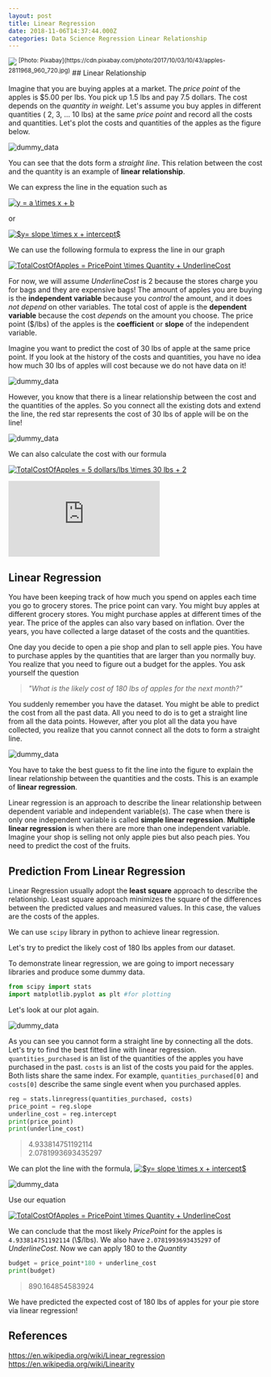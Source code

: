 ```yaml
---
layout: post
title: Linear Regression
date: 2018-11-06T14:37:44.000Z
categories: Data Science Regression Linear Relationship
---
```


<img src="/images/apples.jpg" class="fit image">
<sup>[Photo: Pixabay](https://cdn.pixabay.com/photo/2017/10/03/10/43/apples-2811968_960_720.jpg)</sup>
## Linear Relationship

Imagine that you are buying apples at a market. The _price point_ of the apples is $5.00 per lbs. You pick up 1.5 lbs and pay 7.5 dollars. The cost depends on the _quantity in weight_. Let's assume you buy apples in different quantities ( 2, 3, ... 10 lbs) at the same _price point_ and record all the costs and quantities. Let's plot the costs and quantities of the apples as the figure below.

![dummy_data](/images/simple_cost.png)

You can see that the dots form a _straight line_. This relation between the cost and the quantity is an example of **linear relationship**.

We can express the line in the equation such as

[![](https://latex.codecogs.com/gif.latex?y&space;=&space;a&space;\times&space;x&space;+&space;b "y = a \times x + b")](https://www.codecogs.com/eqnedit.php?latex=y&space;=&space;a&space;\times&space;x&space;+&space;b)

or

[![](https://latex.codecogs.com/gif.latex?$y=&space;slope&space;\times&space;x&space;+&space;intercept$ "$y= slope \times x + intercept$")](https://www.codecogs.com/eqnedit.php?latex=$y=&space;slope&space;\times&space;x&space;+&space;intercept$)

We can use the following formula to express the line in our graph

[![](https://latex.codecogs.com/gif.latex?TotalCostOfApples&space;=&space;PricePoint&space;\times&space;Quantity&space;+&space;UnderlineCost "TotalCostOfApples = PricePoint \times Quantity + UnderlineCost")](https://www.codecogs.com/eqnedit.php?latex=TotalCostOfApples&space;=&space;PricePoint&space;\times&space;Quantity&space;+&space;UnderlineCost)

For now, we will assume _UnderlineCost_ is 2 because the stores charge you for bags and they are expensive bags! The amount of apples you are buying is the **independent variable** because you _control_ the amount, and it does _not depend_ on other variables. The total cost of apple is the **dependent variable** because the cost _depends_ on the amount you choose. The price point ($/lbs) of the apples is the **coefficient** or **slope** of the independent variable.

Imagine you want to predict the cost of 30 lbs of apple at the same price point. If you look at the history of the costs and quantities, you have no idea how much 30 lbs of apples will cost because we do not have data on it!

![dummy_data](/images/simple_cost_unknown.png)

However, you know that there is a linear relationship between the cost and the quantities of the apples. So you connect all the existing dots and extend the line, the red star represents the cost of 30 lbs of apple will be on the line!

![dummy_data](/images/simple_cost_prediction.png)

We can also calculate the cost with our formula

[![](https://latex.codecogs.com/gif.latex?TotalCostOfApples&space;=&space;5&space;dollars/lbs&space;\times&space;30&space;lbs&space;+&space;2 "TotalCostOfApples = 5 dollars/lbs \times 30 lbs + 2")](https://www.codecogs.com/eqnedit.php?latex=TotalCostOfApples&space;=&space;5&space;dollars/lbs&space;\times&space;30&space;lbs&space;+&space;2)

[![](https://latex.codecogs.com/gif.latex?TtoalCostOfApples&space;=&space;152&space;dollars "TtoalCostOfApples = 152 dollars")](https://www.codecogs.com/eqnedit.php?latex=TtoalCostOfApples&space;=&space;152&space;dollars)

## Linear Regression

You have been keeping track of how much you spend on apples each time you go to grocery stores. The price point can vary. You might buy apples at different grocery stores. You might purchase apples at different times of the year. The price of the apples can also vary based on inflation. Over the years, you have collected a large dataset of the costs and the quantities.

One day you decide to open a pie shop and plan to sell apple pies. You have to purchase apples by the quantities that are larger than you normally buy. You realize that you need to figure out a budget for the apples. You ask yourself the question

> _"What is the likely cost of 180 lbs of apples for the next month?"_

You suddenly remember you have the dataset. You might be able to predict the cost from all the past data. All you need to do is to get a straight line from all the data points. However, after you plot all the data you have collected, you realize that you cannot connect all the dots to form a straight line.

![dummy_data](/images/past_data.png)

You have to take the best guess to fit the line into the figure to explain the linear relationship between the quantities and the costs. This is an example of **linear regression**.

Linear regression is an approach to describe the linear relationship between dependent variable and independent variable(s). The case when there is only one independent variable is called **simple linear regression**. **Multiple linear regression** is when there are more than one independent variable. Imagine your shop is selling not only apple pies but also peach pies. You need to predict the cost of the fruits.

## Prediction From Linear Regression

Linear Regression usually adopt the **least square** approach to describe the relationship. Least square approach minimizes the square of the differences between the predicted values and measured values. In this case, the values are the costs of the apples.

We can use `scipy` library in python to achieve linear regression.

Let's try to predict the likely cost of 180 lbs apples from our dataset.

To demonstrate linear regression, we are going to import necessary libraries and produce some dummy data.

```python
from scipy import stats
import matplotlib.pyplot as plt #for plotting
```

Let's look at our plot again.

![dummy_data](/images/past_data.png)

As you can see you cannot form a straight line by connecting all the dots. Let's try to find the best fitted line with linear regression. `quantities_purchased` is an list of the quantities of the apples you have purchased in the past. `costs` is an list of the costs you paid for the apples. Both lists share the same index. For example, `quantities_purchased[0]` and `costs[0]` describe the same single event when you purchased apples.

```python
reg = stats.linregress(quantities_purchased, costs)
price_point = reg.slope
underline_cost = reg.intercept
print(price_point)
print(underline_cost)
```

> 4.933814751192114<br>
> 2.0781993693435297

We can plot the line with the formula, [![](https://latex.codecogs.com/gif.latex?$y=&space;slope&space;\times&space;x&space;+&space;intercept$ "$y= slope \times x + intercept$")](https://www.codecogs.com/eqnedit.php?latex=$y=&space;slope&space;\times&space;x&space;+&space;intercept$)

![dummy_data](/images/linear_reg.png)

Use our equation

[![](https://latex.codecogs.com/gif.latex?TotalCostOfApples&space;=&space;PricePoint&space;\times&space;Quantity&space;+&space;UnderlineCost "TotalCostOfApples = PricePoint \times Quantity + UnderlineCost")](https://www.codecogs.com/eqnedit.php?latex=TotalCostOfApples&space;=&space;PricePoint&space;\times&space;Quantity&space;+&space;UnderlineCost)

We can conclude that the most likely _PricePoint_ for the apples is `4.933814751192114` (\\$/lbs). We also have `2.0781993693435297` of _UnderlineCost_. Now we can apply 180 to the _Quantity_

```python
budget = price_point*180 + underline_cost
print(budget)
```

> 890.164854583924

We have predicted the expected cost of 180 lbs of apples for your pie store via linear regression!

## References

<https://en.wikipedia.org/wiki/Linear_regression>  
<https://en.wikipedia.org/wiki/Linearity>

